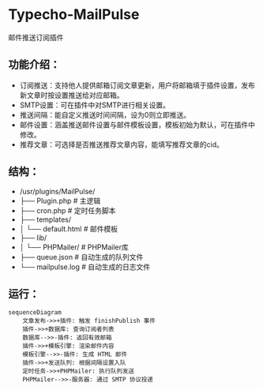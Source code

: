 # Typecho-MailPulse
邮件推送订阅插件

## 功能介绍：
- 订阅推送：支持他人提供邮箱订阅文章更新，用户将邮箱填于插件设置，发布新文章时按设置推送给对应邮箱。
- SMTP设置：可在插件中对SMTP进行相关设置。
- 推送间隔：能自定义推送时间间隔，设为0则立即推送。
- 邮件设置：涵盖推送邮件设置与邮件模板设置，模板初始为默认，可在插件中修改。
- 推荐文章：可选择是否推送推荐文章内容，能填写推荐文章的cid。

## 结构：
- /usr/plugins/MailPulse/
- ├── Plugin.php             # 主逻辑
- ├── cron.php               # 定时任务脚本
- ├── templates/
- │   └── default.html       # 邮件模板
- ├── lib/
- │   └── PHPMailer/         # PHPMailer库
- ├── queue.json             # 自动生成的队列文件
- └── mailpulse.log          # 自动生成的日志文件

## 运行：
```mermaid
sequenceDiagram
    文章发布->>+插件: 触发 finishPublish 事件
    插件->>+数据库: 查询订阅者列表
    数据库-->>-插件: 返回有效邮箱
    插件->>+模板引擎: 渲染邮件内容
    模板引擎-->>-插件: 生成 HTML 邮件
    插件->>+发送队列: 根据间隔设置入队
    定时任务->>+PHPMailer: 执行队列发送
    PHPMailer-->>-服务器: 通过 SMTP 协议投递
```
